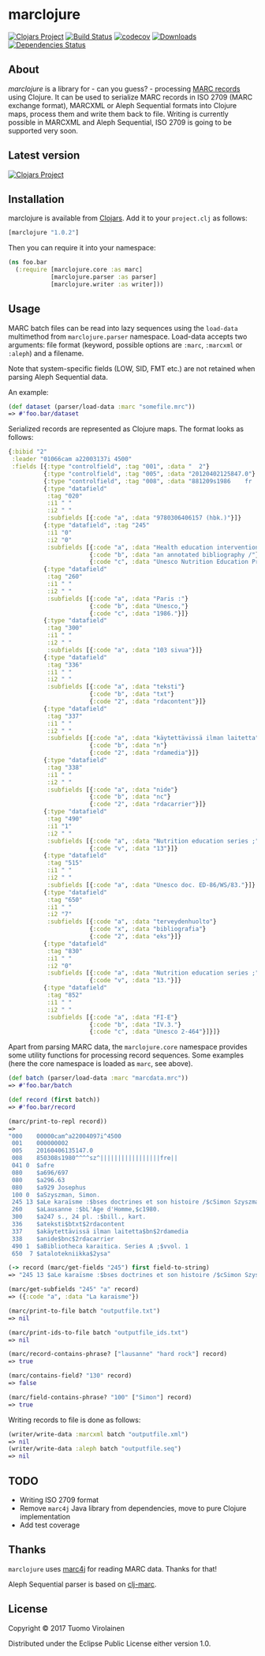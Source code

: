# marclojure

[![Clojars Project](https://img.shields.io/clojars/v/marclojure.svg)](https://clojars.org/marclojure)
[![Build Status](https://travis-ci.org/tvirolai/marclojure.svg?branch=master)](https://travis-ci.org/tvirolai/marclojure)
[![codecov](https://codecov.io/gh/tvirolai/marclojure/branch/master/graph/badge.svg)](https://codecov.io/gh/tvirolai/marclojure)
[![Downloads](https://jarkeeper.com/tvirolai/marclojure/downloads.svg)](https://jarkeeper.com/tvirolai/marclojure)
[![Dependencies Status](https://jarkeeper.com/tvirolai/marclojure/status.png)](https://jarkeeper.com/tvirolai/marclojure)

## About

*marclojure* is a library for - can you guess? - processing [MARC records](https://en.wikipedia.org/wiki/MARC_standards) using Clojure. It can be used to serialize MARC records in ISO 2709 (MARC exchange format), MARCXML or Aleph Sequential formats into Clojure maps, process them and write them back to file. Writing is currently possible in MARCXML and Aleph Sequential, ISO 2709 is going to be supported very soon.

## Latest version

[![Clojars Project](http://clojars.org/marclojure/latest-version.svg)](http://clojars.org/marclojure)

## Installation

marclojure is available from [Clojars](https://clojars.org/marclojure). Add it to your `project.clj` as follows:

```clojure
[marclojure "1.0.2"]
```

Then you can require it into your namespace:

```clojure
(ns foo.bar
  (:require [marclojure.core :as marc]
            [marclojure.parser :as parser]
            [marclojure.writer :as writer]))
```

## Usage

MARC batch files can be read into lazy sequences using the `load-data` multimethod from `marclojure.parser` namespace.
Load-data accepts two arguments: file format (keyword, possible options are `:marc`, `:marcxml` or `:aleph`) and a filename.

Note that system-specific fields (LOW, SID, FMT etc.) are not retained when parsing Aleph Sequential data.

An example:

```clojure
(def dataset (parser/load-data :marc "somefile.mrc"))
=> #'foo.bar/dataset
```

Serialized records are represented as Clojure maps. The format looks as follows:

```clojure
{:bibid "2"
 :leader "01066cam a22003137i 4500"
 :fields [{:type "controlfield", :tag "001", :data "  2"}
          {:type "controlfield", :tag "005", :data "20120402125847.0"}
          {:type "controlfield", :tag "008", :data "881209s1986    fr ||||||b   |||||||eng||"}
          {:type "datafield"
           :tag "020"
           :i1 " "
           :i2 " "
           :subfields [{:code "a", :data "9780306406157 (hbk.)"}]}
          {:type "datafield", :tag "245"
           :i1 "0"
           :i2 "0"
           :subfields [{:code "a", :data "Health education intervention :"}
                       {:code "b", :data "an annotated bibliography /"}
                       {:code "c", :data "Unesco Nutrition Education Programme ; Division of Science, Technical and Environmental Education, Unesco."}]}
          {:type "datafield"
           :tag "260"
           :i1 " "
           :i2 " "
           :subfields [{:code "a", :data "Paris :"}
                       {:code "b", :data "Unesco,"}
                       {:code "c", :data "1986."}]}
          {:type "datafield"
           :tag "300"
           :i1 " "
           :i2 " "
           :subfields [{:code "a", :data "103 sivua"}]}
          {:type "datafield"
           :tag "336"
           :i1 " "
           :i2 " "
           :subfields [{:code "a", :data "teksti"}
                       {:code "b", :data "txt"}
                       {:code "2", :data "rdacontent"}]}
          {:type "datafield"
           :tag "337"
           :i1 " "
           :i2 " "
           :subfields [{:code "a", :data "käytettävissä ilman laitetta"}
                       {:code "b", :data "n"}
                       {:code "2", :data "rdamedia"}]}
          {:type "datafield"
           :tag "338"
           :i1 " "
           :i2 " "
           :subfields [{:code "a", :data "nide"}
                       {:code "b", :data "nc"}
                       {:code "2", :data "rdacarrier"}]}
          {:type "datafield"
           :tag "490"
           :i1 "1"
           :i2 " "
           :subfields [{:code "a", :data "Nutrition education series ;"}
                       {:code "v", :data "13"}]}
          {:type "datafield"
           :tag "515"
           :i1 " "
           :i2 " "
           :subfields [{:code "a", :data "Unesco doc. ED-86/WS/83."}]}
          {:type "datafield"
           :tag "650"
           :i1 " "
           :i2 "7"
           :subfields [{:code "a", :data "terveydenhuolto"}
                       {:code "x", :data "bibliografia"}
                       {:code "2", :data "eks"}]}
          {:type "datafield"
           :tag "830"
           :i1 " "
           :i2 "0"
           :subfields [{:code "a", :data "Nutrition education series ;"}
                       {:code "v", :data "13."}]}
          {:type "datafield"
           :tag "852"
           :i1 " "
           :i2 " "
           :subfields [{:code "a", :data "FI-E"}
                       {:code "b", :data "IV.3."}
                       {:code "c", :data "Unesco 2-464"}]}]}
```

Apart from parsing MARC data, the `marclojure.core` namespace provides some utility functions
for processing record sequences. Some examples (here the core namespace is loaded as `marc`, see above).

```clojure
(def batch (parser/load-data :marc "marcdata.mrc"))
=> #'foo.bar/batch
```

```clojure
(def record (first batch))
=> #'foo.bar/record
```

```clojure
(marc/print-to-repl record))
=>
"000    00000cam^a22004097i^4500
 001    000000002
 005    20160406135147.0
 008    850308s1980^^^^sz^|||||||||||||||||fre||
 041 0  $afre
 080    $a696/697
 080    $a296.63
 080    $a929 Josephus
 100 0  $aSzyszman, Simon.
 245 13 $aLe karaïsme :$bses doctrines et son histoire /$cSimon Szyszman.
 260    $aLausanne :$bL'Age d'Homme,$c1980.
 300    $a247 s., 24 pl. :$bill., kart.
 336    $ateksti$btxt$2rdacontent
 337    $akäytettävissä ilman laitetta$bn$2rdamedia
 338    $anide$bnc$2rdacarrier
 490 1  $aBibliotheca karaitica. Series A ;$vvol. 1
 650  7 $atalotekniikka$2ysa"
```

```clojure
(-> record (marc/get-fields "245") first field-to-string)
=> "245 13 $aLe karaïsme :$bses doctrines et son histoire /$cSimon Szyszman."
```

```clojure
(marc/get-subfields "245" "a" record)
=> ({:code "a", :data "La karaisme"})
```

```clojure
(marc/print-to-file batch "outputfile.txt")
=> nil
```

```clojure
(marc/print-ids-to-file batch "outputfile_ids.txt")
=> nil
```

```clojure
(marc/record-contains-phrase? ["lausanne" "hard rock"] record)
=> true
```

```clojure
(marc/contains-field? "130" record)
=> false
```

```clojure
(marc/field-contains-phrase? "100" ["Simon"] record)
=> true

```

Writing records to file is done as follows:

```clojure
(writer/write-data :marcxml batch "outputfile.xml")
=> nil
(writer/write-data :aleph batch "outputfile.seq")
=> nil
```

## TODO

* Writing ISO 2709 format
* Remove `marc4j` Java library from dependencies, move to pure Clojure implementation
* Add test coverage

## Thanks

`marclojure` uses [marc4j](https://github.com/marc4j/marc4j) for reading MARC data. Thanks for that!

Aleph Sequential parser is based on [clj-marc](https://github.com/phochste/clj-marc).

## License

Copyright © 2017 Tuomo Virolainen

Distributed under the Eclipse Public License either version 1.0.
